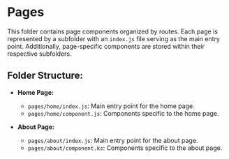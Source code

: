 # Pages

This folder contains page components organized by routes. Each page is represented by a subfolder with an `index.js` file serving as the main entry point. Additionally, page-specific components are stored within their respective subfolders.

## Folder Structure:

- **Home Page:**
  - `pages/home/index.js`: Main entry point for the home page.
  - `pages/home/component.js`: Components specific to the home page.

- **About Page:**
  - `pages/about/index.js`: Main entry point for the about page.
  - `pages/about/component.ks`: Components specific to the about page.
